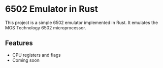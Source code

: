 # 6502 Emulator in Rust

This project is a simple 6502 emulator implemented in Rust. It emulates the MOS Technology 6502 microprocessor.

## Features

- CPU registers and flags
- Coming soon



